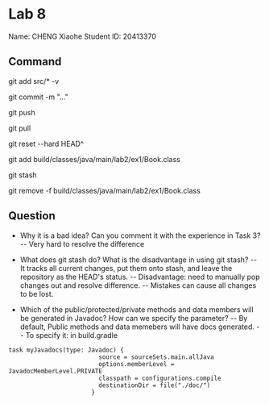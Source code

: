# Lab 8

Name: CHENG Xiaohe
Student ID: 20413370


## Command
git add src/* -v

git commit -m "..."

git push

git pull

git reset --hard HEAD^

git add build/classes/java/main/lab2/ex1/Book.class 

git stash

git remove -f build/classes/java/main/lab2/ex1/Book.class 



## Question
 - Why it is a bad idea? Can you comment it with the experience in Task 3?
 -- Very hard to resolve the difference
 
 - What does git stash do? What is the disadvantage in using git stash?
 -- It tracks all current changes, put them onto stash, and leave the repository as the HEAD's status.
 -- Disadvantage: need to manually pop changes out and resolve difference.
 -- Mistakes can cause all changes to be lost.
 
 - Which of the public/protected/private methods and data members will be generated in Javadoc?
 How can we specify the parameter?
 -- By default, Public methods and data memebers will have docs generated. 
 -- To specify it: in build.gradle
 
 ```
 task myJavadocs(type: Javadoc) {    
                          source = sourceSets.main.allJava
                          options.memberLevel = JavadocMemberLevel.PRIVATE
                          classpath = configurations.compile
                          destinationDir = file("./doc/")
                        }
 ```
 
 
 
 